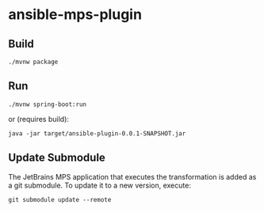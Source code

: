 # ansible-mps-plugin

## Build
```shell
./mvnw package
```

## Run
```shell
./mvnw spring-boot:run
```
or (requires build):
```shell
java -jar target/ansible-plugin-0.0.1-SNAPSHOT.jar
```

## Update Submodule
The JetBrains MPS application that executes the transformation is added as a git submodule.
To update it to a new version, execute:
```shell
git submodule update --remote
```
